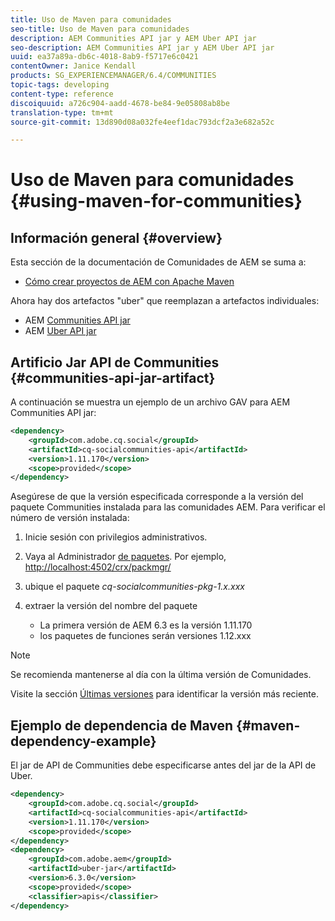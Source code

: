 ```yaml
---
title: Uso de Maven para comunidades
seo-title: Uso de Maven para comunidades
description: AEM Communities API jar y AEM Uber API jar
seo-description: AEM Communities API jar y AEM Uber API jar
uuid: ea37a89a-db6c-4018-8ab9-f5717e6c0421
contentOwner: Janice Kendall
products: SG_EXPERIENCEMANAGER/6.4/COMMUNITIES
topic-tags: developing
content-type: reference
discoiquuid: a726c904-aadd-4678-be84-9e05808ab8be
translation-type: tm+mt
source-git-commit: 13d890d08a032fe4eef1dac793dcf2a3e682a52c

---
```



# Uso de Maven para comunidades {#using-maven-for-communities}

## Información general {#overview}

Esta sección de la documentación de Comunidades de AEM se suma a:

* [Cómo crear proyectos de AEM con Apache Maven](../../help/sites-developing/ht-projects-maven.md)

Ahora hay dos artefactos &quot;uber&quot; que reemplazan a artefactos individuales:

* AEM [Communities API jar](#communities-api-jar-artifact)
* AEM [Uber API jar](../../help/sites-developing/ht-projects-maven.md#what-is-the-uberjar)

## Artificio Jar API de Communities {#communities-api-jar-artifact}

A continuación se muestra un ejemplo de un archivo GAV para AEM Communities API jar:

```xml
<dependency>
    <groupId>com.adobe.cq.social</groupId>
    <artifactId>cq-socialcommunities-api</artifactId>
    <version>1.11.170</version>
    <scope>provided</scope>
</dependency>
```

Asegúrese de que la versión especificada corresponde a la versión del paquete Communities instalada para las comunidades AEM. Para verificar el número de versión instalada:

1. Inicie sesión con privilegios administrativos.
2. Vaya al Administrador [de paquetes](../../help/sites-administering/package-manager.md). Por ejemplo, [http://localhost:4502/crx/packmgr/](http://localhost:4502/crx/packmgr/)

3. ubique el paquete *cq-socialcommunities-pkg-1.x.xxx*
4. extraer la versión del nombre del paquete
   * La primera versión de AEM 6.3 es la versión 1.11.170
   * los paquetes de funciones serán versiones 1.12.xxx

>[!NOTE]
>
>Se recomienda mantenerse al día con la última versión de Comunidades.
>
>Visite la sección [Últimas versiones](deploy-communities.md#latest-releases) para identificar la versión más reciente.

## Ejemplo de dependencia de Maven {#maven-dependency-example}

El jar de API de Communities debe especificarse antes del jar de la API de Uber.

```xml
<dependency>
    <groupId>com.adobe.cq.social</groupId>
    <artifactId>cq-socialcommunities-api</artifactId>
    <version>1.11.170</version>
    <scope>provided</scope>
</dependency>
<dependency>
    <groupId>com.adobe.aem</groupId>
    <artifactId>uber-jar</artifactId>
    <version>6.3.0</version>
    <scope>provided</scope>
    <classifier>apis</classifier>
</dependency>
```
